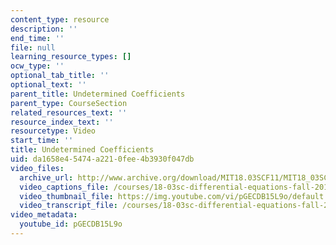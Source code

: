 ```yaml
---
content_type: resource
description: ''
end_time: ''
file: null
learning_resource_types: []
ocw_type: ''
optional_tab_title: ''
optional_text: ''
parent_title: Undetermined Coefficients
parent_type: CourseSection
related_resources_text: ''
resource_index_text: ''
resourcetype: Video
start_time: ''
title: Undetermined Coefficients
uid: da1658e4-5474-a221-0fee-4b3930f047db
video_files:
  archive_url: http://www.archive.org/download/MIT18.03SCF11/MIT18_03SC_110720_D6_300k.mp4
  video_captions_file: /courses/18-03sc-differential-equations-fall-2011/57bbc0e536df59eaa1cfc0c712db60de_pGECDB15L9o.vtt
  video_thumbnail_file: https://img.youtube.com/vi/pGECDB15L9o/default.jpg
  video_transcript_file: /courses/18-03sc-differential-equations-fall-2011/cbf469e333853f4a2df018b97611f778_pGECDB15L9o.pdf
video_metadata:
  youtube_id: pGECDB15L9o
---
```

